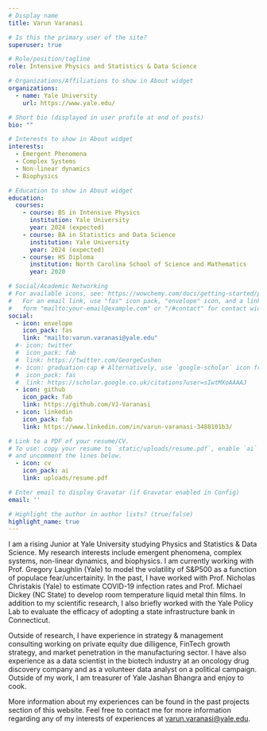 ```yaml
---
# Display name
title: Varun Varanasi

# Is this the primary user of the site?
superuser: true

# Role/position/tagline
role: Intensive Physics and Statistics & Data Science

# Organizations/Affiliations to show in About widget
organizations:
  - name: Yale University
    url: https://www.yale.edu/

# Short bio (displayed in user profile at end of posts)
bio: ""

# Interests to show in About widget
interests:
  - Emergent Phenomena
  - Complex Systems
  - Non-linear dynamics
  - Biophysics

# Education to show in About widget
education:
  courses:
    - course: BS in Intensive Physics
      institution: Yale University
      year: 2024 (expected)
    - course: BA in Statistics and Data Science
      institution: Yale University
      year: 2024 (expected)
    - course: HS Diploma
      institution: North Carolina School of Science and Mathematics
      year: 2020

# Social/Academic Networking
# For available icons, see: https://wowchemy.com/docs/getting-started/page-builder/#icons
#   For an email link, use "fas" icon pack, "envelope" icon, and a link in the
#   form "mailto:your-email@example.com" or "/#contact" for contact widget.
social:
  - icon: envelope
    icon_pack: fas
    link: "mailto:varun.varanasi@yale.edu"
  #- icon: twitter
  #  icon_pack: fab
  #  link: https://twitter.com/GeorgeCushen
  #- icon: graduation-cap # Alternatively, use `google-scholar` icon from `ai` icon pack
  #  icon_pack: fas
  #  link: https://scholar.google.co.uk/citations?user=sIwtMXoAAAAJ
  - icon: github
    icon_pack: fab
    link: https://github.com/VJ-Varanasi
  - icon: linkedin
    icon_pack: fab
    link: https://www.linkedin.com/in/varun-varanasi-3488101b3/

# Link to a PDF of your resume/CV.
# To use: copy your resume to `static/uploads/resume.pdf`, enable `ai` icons in `params.toml`,
# and uncomment the lines below.
  - icon: cv
    icon_pack: ai
    link: uploads/resume.pdf

# Enter email to display Gravatar (if Gravatar enabled in Config)
email: ''

# Highlight the author in author lists? (true/false)
highlight_name: true
---
```


I am a rising Junior at Yale University studying Physics and Statistics & Data Science. My research interests include emergent phenomena, complex systems, non-linear dynamics, and biophysics. I am currently working with Prof. Gregory Laughlin (Yale) to model the volatility of S&P500 as a function of populace fear/uncertainity. In the past, I have worked with Prof. Nicholas Christakis (Yale) to estimate COVID-19 infection rates and Prof. Michael Dickey (NC State) to develop room temperature liquid metal thin films. In addition to my scientific research, I also briefly worked with the Yale Policy Lab to evaluate the efficacy of adopting a state infrastructure bank in Connecticut. 

Outside of research, I have experience in strategy & management consulting working on private equity due dilligence, FinTech growth strategy, and market penetration in the manufacturing sector. I have also experience as a data scientist in the biotech industry at an oncology drug discovery company and as a volunteer data analyst on a political campaign. Outside of my work, I am treasurer of Yale Jashan Bhangra and enjoy to cook. 

More information about my experiences can be found in the past projects section of this website. Feel free to contact me for more information regarding any of my interests of experiences at varun.varanasi@yale.edu.


